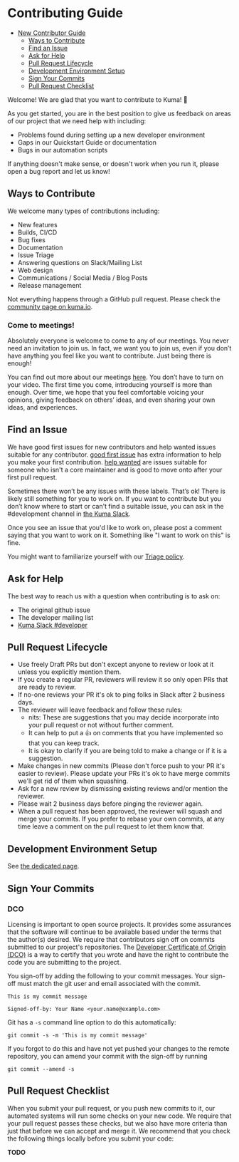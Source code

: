 # Contributing Guide

* [New Contributor Guide](#contributing-guide)
  * [Ways to Contribute](#ways-to-contribute)
  * [Find an Issue](#find-an-issue)
  * [Ask for Help](#ask-for-help)
  * [Pull Request Lifecycle](#pull-request-lifecycle)
  * [Development Environment Setup](#development-environment-setup)
  * [Sign Your Commits](#sign-your-commits)
  * [Pull Request Checklist](#pull-request-checklist)

Welcome! We are glad that you want to contribute to Kuma! 💖

As you get started, you are in the best position to give us feedback on areas of
our project that we need help with including:

* Problems found during setting up a new developer environment
* Gaps in our Quickstart Guide or documentation
* Bugs in our automation scripts

If anything doesn't make sense, or doesn't work when you run it, please open a
bug report and let us know!

## Ways to Contribute

We welcome many types of contributions including:

* New features
* Builds, CI/CD
* Bug fixes
* Documentation
* Issue Triage
* Answering questions on Slack/Mailing List
* Web design
* Communications / Social Media / Blog Posts
* Release management

Not everything happens through a GitHub pull request. Please check
the [community page on kuma.io](https://kuma.io/community/). 

### Come to meetings!
Absolutely everyone is welcome to come to any of our meetings. You never need an
invitation to join us. In fact, we want you to join us, even if you don’t have
anything you feel like you want to contribute. Just being there is enough!

You can find out more about our meetings [here](https://kuma.io/community/).
You don’t have to turn on your video.
The first time you come, introducing yourself is more than enough.
Over time, we hope that you feel comfortable voicing your opinions, giving
feedback on others’ ideas, and even sharing your own ideas, and experiences.

## Find an Issue

We have good first issues for new contributors and help wanted issues suitable
for any contributor.
[good first issue](https://github.com/search?q=org%3Akumahq+label%3A%22good+first+issue%22+state%3Aopen&type=Issues) has extra information to
help you make your first contribution. [help wanted](https://github.com/search?q=org%3Akumahq+label%3A%22help+wanted%22+state%3Aopen&type=Issues) are issues
suitable for someone who isn't a core maintainer and is good to move onto after
your first pull request.

Sometimes there won’t be any issues with these labels. That’s ok! There is
likely still something for you to work on. If you want to contribute but you
don’t know where to start or can't find a suitable issue, you can ask in the #development channel in [the Kuma Slack](https://chat.kuma.io/).

Once you see an issue that you'd like to work on, please post a comment saying
that you want to work on it. Something like "I want to work on this" is fine.

You might want to familiarize yourself with our [Triage policy](https://github.com/kumahq/.github/blob/main/PROJECT_MANAGEMENT.md#triage).

## Ask for Help

The best way to reach us with a question when contributing is to ask on:

* The original github issue
* The developer mailing list
* [Kuma Slack #developer](https://chat.kuma.io/) 


## Pull Request Lifecycle

- Use freely Draft PRs but don't except anyone to review or look at it unless you explicitly mention them.
- If you create a regular PR, reviewers will review it so only open PRs that are ready to review.
- If no-one reviews your PR it's ok to ping folks in Slack after 2 business days.
- The reviewer will leave feedback and follow these rules:
  - nits: These are suggestions that you may decide incorporate into your pull request or not without further comment.
  - It can help to put a 👍 on comments that you have implemented so that you can keep track.
  - It is okay to clarify if you are being told to make a change or if it is a suggestion.
- Make changes in new commits (Please don't force push to your PR it's easier to review). Please update your PRs it's ok to have merge commits we'll get rid of them when squashing.
- Ask for a new review by dismissing existing reviews and/or mention the reviewer.
- Please wait 2 business days before pinging the reviewer again.
- When a pull request has been approved, the reviewer will squash and merge your commits. If you prefer to rebase your own commits, at any time leave a comment on the pull request to let them know that.

## Development Environment Setup

See [the dedicated page](./DEVELOPER.md).

## Sign Your Commits

### DCO
Licensing is important to open source projects. It provides some assurances that
the software will continue to be available based under the terms that the
author(s) desired. We require that contributors sign off on commits submitted to
our project's repositories. The [Developer Certificate of Origin
(DCO)](https://developercertificate.org/) is a way to certify that you wrote and
have the right to contribute the code you are submitting to the project.

You sign-off by adding the following to your commit messages. Your sign-off must
match the git user and email associated with the commit.

    This is my commit message

    Signed-off-by: Your Name <your.name@example.com>

Git has a `-s` command line option to do this automatically:

    git commit -s -m 'This is my commit message'

If you forgot to do this and have not yet pushed your changes to the remote
repository, you can amend your commit with the sign-off by running 

    git commit --amend -s 


## Pull Request Checklist

When you submit your pull request, or you push new commits to it, our automated
systems will run some checks on your new code. We require that your pull request
passes these checks, but we also have more criteria than just that before we can
accept and merge it. We recommend that you check the following things locally
before you submit your code:

**TODO**
<!-- list both the automated and any manual checks performed by reviewers, it
is very helpful when the validations are automated in a script for example in a
Makefile target. Below is an example of a checklist:

* It passes tests: run the following command to run all of the tests locally:
  `make build test lint`
* Impacted code has new or updated tests
* Documentation created/updated
* We use [Azure DevOps, GitHub Actions, CircleCI]  to test all pull
  requests. We require that all tests succeed on a pull request before it is merged.

-->
